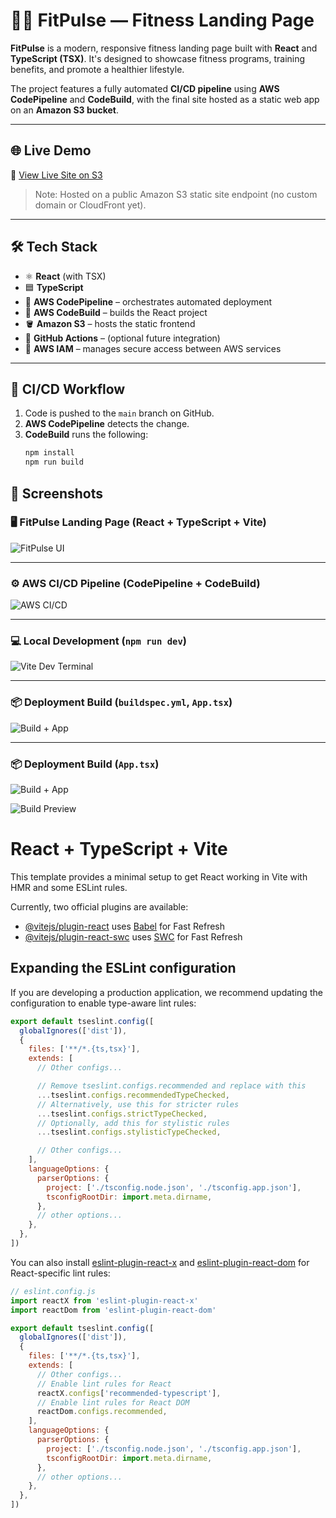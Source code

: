 # 🏋️‍♂️ FitPulse — Fitness Landing Page

**FitPulse** is a modern, responsive fitness landing page built with **React** and **TypeScript (TSX)**. It's designed to showcase fitness programs, training benefits, and promote a healthier lifestyle.

The project features a fully automated **CI/CD pipeline** using **AWS CodePipeline** and **CodeBuild**, with the final site hosted as a static web app on an **Amazon S3 bucket**.

---

## 🌐 Live Demo

🔗 [View Live Site on S3](https://fitpulse-web-bucket.s3-website-us-east-1.amazonaws.com)

> Note: Hosted on a public Amazon S3 static site endpoint (no custom domain or CloudFront yet).

---

## 🛠️ Tech Stack

- ⚛️ **React** (with TSX)
- 🟦 **TypeScript**
- 🎯 **AWS CodePipeline** – orchestrates automated deployment
- 🧱 **AWS CodeBuild** – builds the React project
- 🪣 **Amazon S3** – hosts the static frontend
- 🔐 **GitHub Actions** – (optional future integration)
- 🧩 **AWS IAM** – manages secure access between AWS services

---

## 🔄 CI/CD Workflow

1. Code is pushed to the `main` branch on GitHub.  
2. **AWS CodePipeline** detects the change.  
3. **CodeBuild** runs the following:  
   ```bash
   npm install
   npm run build

## 📸 Screenshots

### 🖥️ FitPulse Landing Page (React + TypeScript + Vite)
![FitPulse UI](docs/fitpulse-ui2.png)

---

### ⚙️ AWS CI/CD Pipeline (CodePipeline + CodeBuild)
![AWS CI/CD](docs/aws-cicd.png)

---

### 💻 Local Development (`npm run dev`)
![Vite Dev Terminal](docs/docsdev-terminal.png)

---

### 📦 Deployment Build (`buildspec.yml`, `App.tsx`)
![Build + App](docs/buildspec-terminal.png)

---

### 📦 Deployment Build (`App.tsx`)
![Build + App](docs/app.tsx-terminal.png)

![Build Preview](docs/build-preview.gif)

# React + TypeScript + Vite

This template provides a minimal setup to get React working in Vite with HMR and some ESLint rules.

Currently, two official plugins are available:

- [@vitejs/plugin-react](https://github.com/vitejs/vite-plugin-react/blob/main/packages/plugin-react) uses [Babel](https://babeljs.io/) for Fast Refresh
- [@vitejs/plugin-react-swc](https://github.com/vitejs/vite-plugin-react/blob/main/packages/plugin-react-swc) uses [SWC](https://swc.rs/) for Fast Refresh

## Expanding the ESLint configuration

If you are developing a production application, we recommend updating the configuration to enable type-aware lint rules:

```js
export default tseslint.config([
  globalIgnores(['dist']),
  {
    files: ['**/*.{ts,tsx}'],
    extends: [
      // Other configs...

      // Remove tseslint.configs.recommended and replace with this
      ...tseslint.configs.recommendedTypeChecked,
      // Alternatively, use this for stricter rules
      ...tseslint.configs.strictTypeChecked,
      // Optionally, add this for stylistic rules
      ...tseslint.configs.stylisticTypeChecked,

      // Other configs...
    ],
    languageOptions: {
      parserOptions: {
        project: ['./tsconfig.node.json', './tsconfig.app.json'],
        tsconfigRootDir: import.meta.dirname,
      },
      // other options...
    },
  },
])
```

You can also install [eslint-plugin-react-x](https://github.com/Rel1cx/eslint-react/tree/main/packages/plugins/eslint-plugin-react-x) and [eslint-plugin-react-dom](https://github.com/Rel1cx/eslint-react/tree/main/packages/plugins/eslint-plugin-react-dom) for React-specific lint rules:

```js
// eslint.config.js
import reactX from 'eslint-plugin-react-x'
import reactDom from 'eslint-plugin-react-dom'

export default tseslint.config([
  globalIgnores(['dist']),
  {
    files: ['**/*.{ts,tsx}'],
    extends: [
      // Other configs...
      // Enable lint rules for React
      reactX.configs['recommended-typescript'],
      // Enable lint rules for React DOM
      reactDom.configs.recommended,
    ],
    languageOptions: {
      parserOptions: {
        project: ['./tsconfig.node.json', './tsconfig.app.json'],
        tsconfigRootDir: import.meta.dirname,
      },
      // other options...
    },
  },
])
```
